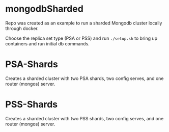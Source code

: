 # mongodbSharded
Repo was created as an example to run a sharded Mongodb cluster locally through docker.

Choose the replica set type (PSA or PSS) and run `./setup.sh` to bring up containers and run initial db commands.

# PSA-Shards
Creates a sharded cluster with two PSA shards, two config serves, and one router (mongos) server.

# PSS-Shards
Creates a sharded cluster with two PSS shards, two config serves, and one router (mongos) server.